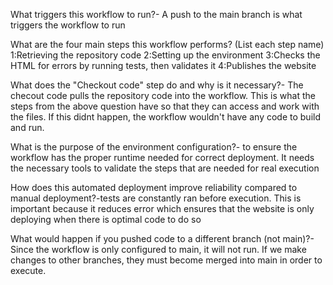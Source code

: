 What triggers this workflow to run?- A push to the main branch is what triggers the workflow to run

What are the four main steps this workflow performs? (List each step name)
1:Retrieving the repository code
2:Setting up the environment 
3:Checks the HTML for errors by running tests, then validates it
4:Publishes the website

What does the "Checkout code" step do and why is it necessary?- The checout code pulls the repository code into the workflow. This is what the steps from the above question have so that they can access and work with the files. If this didnt happen,
the workflow wouldn't have any code to build and run.

What is the purpose of the environment configuration?- to ensure the workflow has the proper runtime needed for correct deployment. It needs the necessary tools to validate the steps that are needed for real execution

How does this automated deployment improve reliability compared to manual deployment?-tests are constantly ran before execution. This is important because it reduces error which ensures that the website is only deploying when there is optimal code to do so

What would happen if you pushed code to a different branch (not main)?-Since the workflow is only configured to main, it will not run. If we make changes to other branches, they must become merged into main in order to execute.
